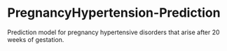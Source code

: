 # PregnancyHypertension-Prediction
Prediction model for pregnancy hypertensive disorders that arise after 20 weeks of gestation.
